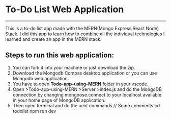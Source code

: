 # To-Do List Web Application 
---
This is a to-do list app made with the MERN(Mongo Express React Node) Stack.
I did this app to learn how to combine all the individual technologies I learned and create an app in the MERN stack.

## Steps to run this web application:
1. You can fork it into your machine or just download the zip.
2. Download the Mongodb Compas desktop application or you can use Mongodb web application.
3. You have to open __Todo-app-using-MERN__ folder in your vscode.
4. Open >Todo-app-using-MERN >Server >index.js and do the MongoDB connection by changing mongoose.connect to your localhost available in your home page of MongoDB application.
5. Then open terminal and do the next commands
   // Some comments
    cd todolist
    npm run dev
    
